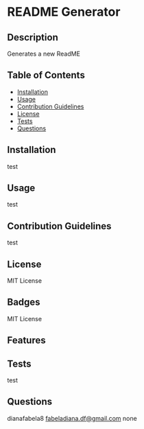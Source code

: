 # README Generator

  ## Description
  
  Generates a new ReadME
  
  ## Table of Contents 
  
  - [Installation](#installation)
  - [Usage](#usage)
  - [Contribution Guidelines](#contribution_guidelines)
  - [License](#license)
  - [Tests](#tests)
  - [Questions](#questions)
  
  ## Installation
  
  test
  
  ## Usage
  
  test
  
  ## Contribution Guidelines
  
  test
  
  
  ## License 
  MIT License
  
  
  ## Badges
  MIT License  
  
  
  ## Features
    
  
  
  ## Tests
  
  test

  ## Questions
  
  dianafabela8
  fabeladiana.df@gmail.com
  none
  
